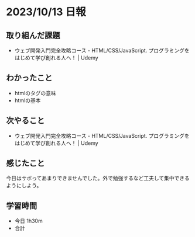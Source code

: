 # 2023/10/13 日報

## 取り組んだ課題
- ウェブ開発入門完全攻略コース - HTML/CSS/JavaScript. プログラミングをはじめて学び創れる人へ！ | Udemy

## わかったこと
- htmlのタグの意味
- htmlの基本

## 次やること
- ウェブ開発入門完全攻略コース - HTML/CSS/JavaScript. プログラミングをはじめて学び創れる人へ！ | Udemy

## 感じたこと
今日はサボってあまりできませんでした。外で勉強するなど工夫して集中できるようにしよう。

## 学習時間
- 今日 1h30m
- 合計 
